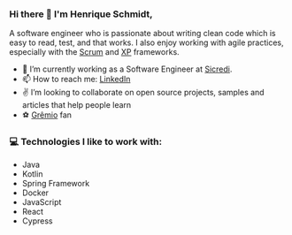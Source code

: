### Hi there 👋 I'm Henrique Schmidt,

A software engineer who is passionate about writing clean code which is easy to read, test, and that works. I also enjoy working with agile practices, especially with the [Scrum](https://www.scrum.org/) and [XP](http://www.extremeprogramming.org/) frameworks.

- 🔭 I’m currently working as a Software Engineer at [Sicredi](https://www.sicredi.com.br/site/home).
- 📫 How to reach me: [LinkedIn](https://www.linkedin.com/in/henriquelschmidt/)
- :v: I’m looking to collaborate on open source projects, samples and articles that help people learn
- :soccer: [Grêmio](https://gremio.net/) fan

### 💻 Technologies I like to work with:

- Java
- Kotlin 
- Spring Framework
- Docker
- JavaScript
- React
- Cypress
